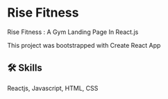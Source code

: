 
# Rise Fitness

Rise Fitness : A Gym Landing Page In React.js

This project was bootstrapped with Create React App

## 🛠 Skills

Reactjs, Javascript, HTML, CSS
